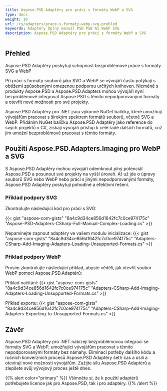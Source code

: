 ```yaml
---
title: Aspose.PSD Adaptéry pro práci s formáty WebP a SVG
type: docs
weight: 10
url: /cs/adapters/prace-s-formaty-webp-svg-prehled
keywords: Adaptéry Úplný manuál PSD PSB AI WebP SVG
description: Aspose.PSD Adaptéry pro práci s formáty WebP a SVG
---
```


## Přehled

Aspose.PSD Adaptéry poskytují schopnost bezproblémové práce s formáty SVG a WebP

Při práci s formáty souborů jako SVG a WebP se vývojáři často potýkají s obtížemi způsobenými omezenou podporou určitých knihoven. Nicméně s produkty Aspose.PSD a Aspose.PSD.Adapters mohou vývojáři nyní bezproblémově integrovat Aspose.PSD s těmito nepodporovanými formáty a otevřít nové možnosti pro své projekty.

Aspose.PSD Adaptéry pro .NET jsou výkonné NuGet balíčky, které umožňují vývojářům pracovat s širokým spektrem formátů souborů, včetně SVG a WebP. Přidáním NuGet balíčku Aspose.PSD Adaptéry jako reference do svých projektů v C#, získají vývojáři přístup k celé řadě dalších formátů, což jim umožní bezproblémově pracovat s těmito formáty.

## Použití Aspose.PSD.Adapters.Imaging pro WebP a SVG

S Aspose.PSD Adaptéry mohou vývojáři odemknout plný potenciál Aspose.PSD a posunout své projekty na vyšší úroveň. Ať už jde o úpravy souborů SVG nebo WebP nebo práci s jinými nepodporovanými formáty, Aspose.PSD Adaptéry poskytují pohodlné a efektivní řešení.

### Příklad podpory SVG
Zkontrolujte následující kód pro práci s SVG:

{{< gist "aspose-com-gists" "8a4c9d34ce856d1642fc7c0ce974175c" "Aspose-PSD-Adapters-CSharp-Full-Manual-Complex-Loading.cs" >}}

Nepamínejte zapnout adaptéry ve vašem modulu inicializace:
{{< gist "aspose-com-gists" "8a4c9d34ce856d1642fc7c0ce974175c" "Adapters-CSharp-Add-Imaging-Adapters-Loading-Unsupported-Formats.cs" >}}

### Příklad podpory WebP

Prosím zkontrolujte následující příklad, abyste věděli, jak otevřít soubor WebP pomocí Aspose.PSD.Adaptérů:

Příklad načítání:
{{< gist "aspose-com-gists" "8a4c9d34ce856d1642fc7c0ce974175c" "Adapters-CSharp-Add-Imaging-Adapters-Loading-Unsupported-Formats.cs" >}}

Příklad exportu:
{{< gist "aspose-com-gists" "8a4c9d34ce856d1642fc7c0ce974175c" "Adapters-CSharp-Add-Imaging-Adapters-Exporting-to-Unsupported-Formats.cs" >}}

## Závěr

Aspose.PSD Adaptéry pro .NET nabízejí bezproblémovou integraci se formáty SVG a WebP, umožňující vývojářům pracovat s těmito nepodporovanými formáty bez námahy. Eliminací potřeby dalšího kódu a ručních konverzních procesů Aspose.PSD Adaptéry šetří čas a úsilí a otevírají nové možnosti vývojářům. Zažijte sílu Aspose.PSD Adaptérů a zlepšete svůj vývojový proces ještě dnes.

{{% alert color="primary" %}}
Všimněte si, že k použití adaptérů potřebujete licence jak pro Aspose.PSD, tak i pro adaptéry.
{{% /alert %}}
